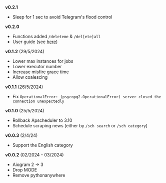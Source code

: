 **v0.2.1**

* Sleep for 1 sec to avoid Telegram's flood control

**v0.2.0**

* Functions added `/deleteme` & `/del[ete]all`
* User guide (see [here](https://labasim.github.io/tpp_telegram_bot/))


**v0.1.2** (29/5/2024)

* Lower max instances for jobs
* Lower executor number
* Increase misfire grace time
* Allow coalescing

**v0.1.1** (26/5/2024)

* Fix `OperationalError: (psycopg2.OperationalError) server closed the connection unexpectedly`

**v0.1.0** (25/5/2024)

* Rollback Apscheduler to 3.10
* Schedule scraping news (either by `/sch search` or `/sch category`)


**v0.0.3** (2/4/24)

* Support the English category

**v0.0.2** (02/2024 - 03/2024)

* Aiogram 2 -> 3
* Drop MODE
* Remove pythonanywhere
